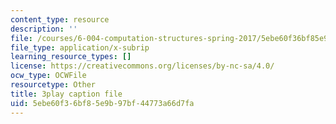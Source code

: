 ```yaml
---
content_type: resource
description: ''
file: /courses/6-004-computation-structures-spring-2017/5ebe60f36bf85e9b97bf44773a66d7fa_q38KAGAKORk.vtt
file_type: application/x-subrip
learning_resource_types: []
license: https://creativecommons.org/licenses/by-nc-sa/4.0/
ocw_type: OCWFile
resourcetype: Other
title: 3play caption file
uid: 5ebe60f3-6bf8-5e9b-97bf-44773a66d7fa
---
```

